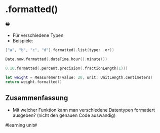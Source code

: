 # .formatted()
🖨️
- Für verschiedene Typen
- Beispiele:

```swift
["a", "b", "c", "d"].formatted(.list(type: .or))
```

```swift
Date.now.formatted(.dateTime.hour().minute())
```

```swift
0.10.formatted(.percent.precision(.fractionLength(1)))
```

```swift
let weight = Measurement(value: 20, unit: UnitLength.centimeters)
return weight.formatted()
```


## Zusammenfassung

- Mit welcher Funktion kann man verschiedene Datentypen formatiert ausgeben? (nicht den genauen Code auswändig)

#learning unit#
